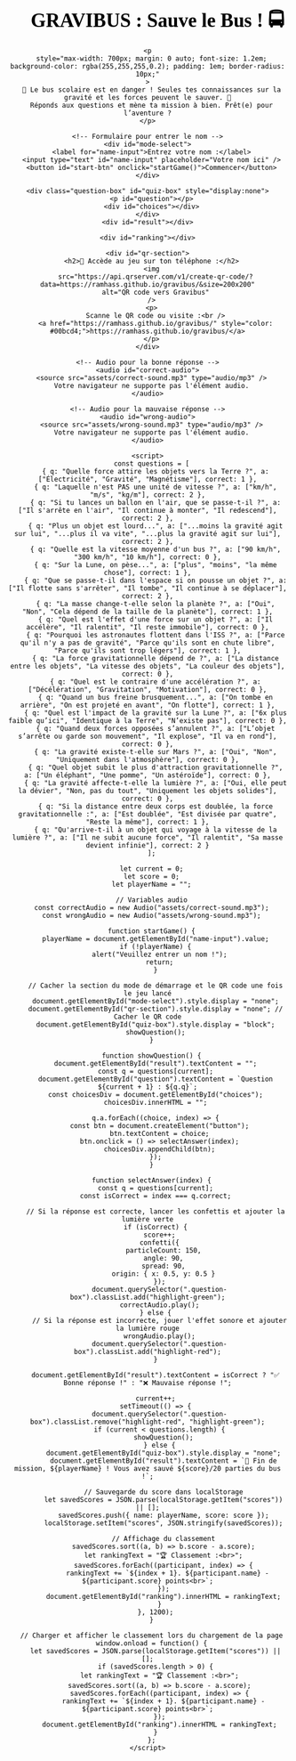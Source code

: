 <html lang="fr">
  <head>
    <meta charset="UTF-8" />
    <title>GRAVIBUS : Sauve le Bus !</title>
    <style>
      body {
        background: linear-gradient(to bottom, #00FF00, #00CC00); /* Fond vert lumineux */
        color: #000;
        font-family: "Comic Sans MS", cursive;
        text-align: center;
        padding: 2em;
        background-image: url("https://www.transparenttextures.com/patterns/stardust.png");
        transition: background 1s ease-in-out; /* Transition pour un effet lumineux */
      }
      h1 {
        font-size: 2.5em;
        margin-bottom: 0.2em;
      }
      .question-box {
        background: rgba(255, 255, 255, 0.1);
        border-radius: 20px;
        padding: 1.5em;
        margin: 1em auto;
        max-width: 600px;
        box-shadow: 0 0 15px #0ff;
      }
      button {
        background-color: #00bcd4;
        color: white;
        border: none;
        padding: 1em;
        margin: 0.5em;
        border-radius: 10px;
        font-size: 1em;
        cursor: pointer;
      }
      button:hover {
        background-color: #0097a7;
      }
      #result {
        font-size: 1.4em;
        margin-top: 2em;
      }
      .team-score {
        font-size: 1.2em;
        margin-top: 1em;
      }
      #mode-select {
        margin-top: 2em;
      }
      #name-input {
        font-size: 1.2em;
        padding: 0.5em;
        margin-top: 1em;
        border-radius: 5px;
      }
      #start-btn {
        background-color: #00bcd4;
        color: white;
        padding: 1em;
        border-radius: 10px;
        font-size: 1.2em;
        cursor: pointer;
      }
      #ranking {
        margin-top: 2em;
        font-size: 1.4em;
      }
      #qr-section {
        margin-top: 3em;
      }
      .highlight-green {
        border: 5px solid green;
        box-shadow: 0 0 20px green;
      }
      .highlight-red {
        border: 5px solid red;
        box-shadow: 0 0 20px red;
      }
    </style>
    <!-- Ajout de la bibliothèque de confettis -->
    <script src="https://cdn.jsdelivr.net/npm/canvas-confetti@1.5.1/dist/confetti.browser.min.js"></script>
  </head>
  <body>
    <h1>🚀 GRAVIBUS : Sauve le Bus ! 🚍</h1>

    <p
      style="max-width: 700px; margin: 0 auto; font-size: 1.2em; background-color: rgba(255,255,255,0.2); padding: 1em; border-radius: 10px;"
    >
      🔧 Le bus scolaire est en danger ! Seules tes connaissances sur la gravité et les forces peuvent le sauver. 🧠
      Réponds aux questions et mène ta mission à bien. Prêt(e) pour l’aventure ?
    </p>

    <!-- Formulaire pour entrer le nom -->
    <div id="mode-select">
      <label for="name-input">Entrez votre nom :</label>
      <input type="text" id="name-input" placeholder="Votre nom ici" />
      <button id="start-btn" onclick="startGame()">Commencer</button>
    </div>

    <div class="question-box" id="quiz-box" style="display:none">
      <p id="question"></p>
      <div id="choices"></div>
    </div>
    <div id="result"></div>

    <div id="ranking"></div>

    <div id="qr-section">
      <h2>📱 Accède au jeu sur ton téléphone :</h2>
      <img
        src="https://api.qrserver.com/v1/create-qr-code/?data=https://ramhass.github.io/gravibus/&size=200x200"
        alt="QR code vers Gravibus"
      />
      <p>
        Scanne le QR code ou visite :<br />
        <a href="https://ramhass.github.io/gravibus/" style="color: #00bcd4;">https://ramhass.github.io/gravibus/</a>
      </p>
    </div>

    <!-- Audio pour la bonne réponse -->
    <audio id="correct-audio">
      <source src="assets/correct-sound.mp3" type="audio/mp3" />
      Votre navigateur ne supporte pas l'élément audio.
    </audio>

    <!-- Audio pour la mauvaise réponse -->
    <audio id="wrong-audio">
      <source src="assets/wrong-sound.mp3" type="audio/mp3" />
      Votre navigateur ne supporte pas l'élément audio.
    </audio>

    <script>
      const questions = [
        { q: "Quelle force attire les objets vers la Terre ?", a: ["Électricité", "Gravité", "Magnétisme"], correct: 1 },
        { q: "Laquelle n'est PAS une unité de vitesse ?", a: ["km/h", "m/s", "kg/m"], correct: 2 },
        { q: "Si tu lances un ballon en l'air, que se passe-t-il ?", a: ["Il s'arrête en l'air", "Il continue à monter", "Il redescend"], correct: 2 },
        { q: "Plus un objet est lourd...", a: ["...moins la gravité agit sur lui", "...plus il va vite", "...plus la gravité agit sur lui"], correct: 2 },
        { q: "Quelle est la vitesse moyenne d'un bus ?", a: ["90 km/h", "300 km/h", "10 km/h"], correct: 0 },
        { q: "Sur la Lune, on pèse...", a: ["plus", "moins", "la même chose"], correct: 1 },
        { q: "Que se passe-t-il dans l'espace si on pousse un objet ?", a: ["Il flotte sans s'arrêter", "Il tombe", "Il continue à se déplacer"], correct: 2 },
        { q: "La masse change-t-elle selon la planète ?", a: ["Oui", "Non", "Cela dépend de la taille de la planète"], correct: 1 },
        { q: "Quel est l'effet d'une force sur un objet ?", a: ["Il accélère", "Il ralentit", "Il reste immobile"], correct: 0 },
        { q: "Pourquoi les astronautes flottent dans l'ISS ?", a: ["Parce qu'il n'y a pas de gravité", "Parce qu'ils sont en chute libre", "Parce qu'ils sont trop légers"], correct: 1 },
        { q: "La force gravitationnelle dépend de ?", a: ["La distance entre les objets", "La vitesse des objets", "La couleur des objets"], correct: 0 },
        { q: "Quel est le contraire d'une accélération ?", a: ["Décélération", "Gravitation", "Motivation"], correct: 0 },
        { q: "Quand un bus freine brusquement...", a: ["On tombe en arrière", "On est projeté en avant", "On flotte"], correct: 1 },
        { q: "Quel est l'impact de la gravité sur la Lune ?", a: ["6x plus faible qu’ici", "Identique à la Terre", "N’existe pas"], correct: 0 },
        { q: "Quand deux forces opposées s’annulent ?", a: ["L’objet s’arrête ou garde son mouvement", "Il explose", "Il va en rond"], correct: 0 },
        { q: "La gravité existe-t-elle sur Mars ?", a: ["Oui", "Non", "Uniquement dans l'atmosphère"], correct: 0 },
        { q: "Quel objet subit le plus d'attraction gravitationnelle ?", a: ["Un éléphant", "Une pomme", "Un astéroïde"], correct: 0 },
        { q: "La gravité affecte-t-elle la lumière ?", a: ["Oui, elle peut la dévier", "Non, pas du tout", "Uniquement les objets solides"], correct: 0 },
        { q: "Si la distance entre deux corps est doublée, la force gravitationnelle :", a: ["Est doublée", "Est divisée par quatre", "Reste la même"], correct: 1 },
        { q: "Qu'arrive-t-il à un objet qui voyage à la vitesse de la lumière ?", a: ["Il ne subit aucune force", "Il ralentit", "Sa masse devient infinie"], correct: 2 }
      ];

      let current = 0;
      let score = 0;
      let playerName = "";

      // Variables audio
      const correctAudio = new Audio("assets/correct-sound.mp3");
      const wrongAudio = new Audio("assets/wrong-sound.mp3");

      function startGame() {
        playerName = document.getElementById("name-input").value;
        if (!playerName) {
          alert("Veuillez entrer un nom !");
          return;
        }

        // Cacher la section du mode de démarrage et le QR code une fois le jeu lancé
        document.getElementById("mode-select").style.display = "none";
        document.getElementById("qr-section").style.display = "none"; // Cacher le QR code
        document.getElementById("quiz-box").style.display = "block";
        showQuestion();
      }

      function showQuestion() {
        document.getElementById("result").textContent = "";
        const q = questions[current];
        document.getElementById("question").textContent = `Question ${current + 1} : ${q.q}`;
        const choicesDiv = document.getElementById("choices");
        choicesDiv.innerHTML = "";

        q.a.forEach((choice, index) => {
          const btn = document.createElement("button");
          btn.textContent = choice;
          btn.onclick = () => selectAnswer(index);
          choicesDiv.appendChild(btn);
        });
      }

      function selectAnswer(index) {
        const q = questions[current];
        const isCorrect = index === q.correct;

        // Si la réponse est correcte, lancer les confettis et ajouter la lumière verte
        if (isCorrect) {
          score++;
          confetti({
            particleCount: 150,
            angle: 90,
            spread: 90,
            origin: { x: 0.5, y: 0.5 }
          });
          document.querySelector(".question-box").classList.add("highlight-green");
          correctAudio.play();
        } else {
          // Si la réponse est incorrecte, jouer l'effet sonore et ajouter la lumière rouge
          wrongAudio.play();
          document.querySelector(".question-box").classList.add("highlight-red");
        }

        document.getElementById("result").textContent = isCorrect ? "✅ Bonne réponse !" : "❌ Mauvaise réponse !";

        current++;
        setTimeout(() => {
          document.querySelector(".question-box").classList.remove("highlight-red", "highlight-green");
          if (current < questions.length) {
            showQuestion();
          } else {
            document.getElementById("quiz-box").style.display = "none";
            document.getElementById("result").textContent = `🎉 Fin de mission, ${playerName} ! Vous avez sauvé ${score}/20 parties du bus !`;

            // Sauvegarde du score dans localStorage
            let savedScores = JSON.parse(localStorage.getItem("scores")) || [];
            savedScores.push({ name: playerName, score: score });
            localStorage.setItem("scores", JSON.stringify(savedScores));

            // Affichage du classement
            savedScores.sort((a, b) => b.score - a.score);
            let rankingText = "🏆 Classement :<br>";
            savedScores.forEach((participant, index) => {
              rankingText += `${index + 1}. ${participant.name} - ${participant.score} points<br>`;
            });
            document.getElementById("ranking").innerHTML = rankingText;
          }
        }, 1200);
      }

      // Charger et afficher le classement lors du chargement de la page
      window.onload = function() {
        let savedScores = JSON.parse(localStorage.getItem("scores")) || [];
        if (savedScores.length > 0) {
          let rankingText = "🏆 Classement :<br>";
          savedScores.sort((a, b) => b.score - a.score);
          savedScores.forEach((participant, index) => {
            rankingText += `${index + 1}. ${participant.name} - ${participant.score} points<br>`;
          });
          document.getElementById("ranking").innerHTML = rankingText;
        }
      };
    </script>
  </body>
</html>
